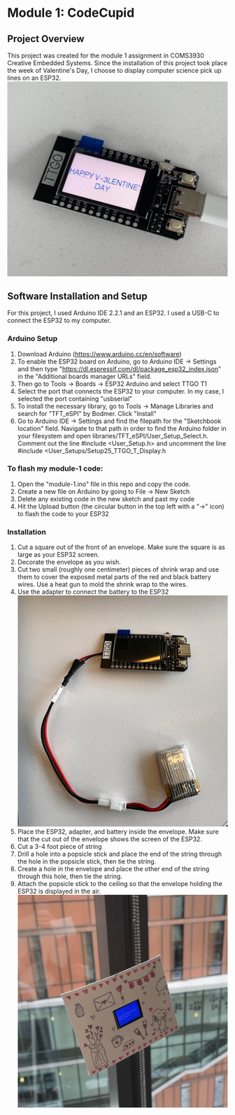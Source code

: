 # Module 1: CodeCupid

## Project Overview
This project was created for the module 1 assignment in COMS3930 Creative 
Embedded Systems. Since the installation of this project took place the week of
Valentine's Day, I choose to display computer science pick up lines on an 
ESP32.
![alt text](result.jpeg)

## Software Installation and Setup
For this project, I used Arduino IDE 2.2.1 and an ESP32. I used a USB-C to
connect the ESP32 to my computer.
### Arduino Setup
1. Download Arduino (https://www.arduino.cc/en/software)
2. To enable the ESP32 board on Arduino, go to Arduino IDE -> 
Settings and then type "https://dl.espressif.com/dl/package_esp32_index.json"
in the "Additional boards manager URLs" field. 
3. Then go to Tools -> Boards -> ESP32 Arduino and select TTGO T1
4. Select the port that connects the ESP32 to your computer. In my case, I
selected the port containing "usbserial"
5. To install the necessary library, go to Tools -> Manage Libraries and 
search for "TFT_eSPI" by Bodmer. Click "Install"
6. Go to Arduino IDE -> Settings and find the filepath for the "Sketchbook 
location" field. Navigate to that path in order to find the Arduino folder
in your filesystem and open libraries/TFT_eSPI/User_Setup_Select.h. Comment out
the line #include <User_Setup.h> and uncomment the line #include <User_Setups/Setup25_TTGO_T_Display.h

### To flash my module-1 code:
1. Open the "module-1.ino" file in this repo and copy the code.
2. Create a new file on Arduino by going to File -> New Sketch
3. Delete any existing code in the new sketch and past my code
4. Hit the Upload button (the circular button in the top left with a "->" icon)
to flash the code to your ESP32

### Installation
1. Cut a square out of the front of an envelope. Make sure the square is as
large as your ESP32 screen.
2. Decorate the envelope as you wish.
3. Cut two small (roughly one centimeter) pieces of shrink wrap and use them to 
cover the exposed metal parts of the red and black battery wires. Use a heat
gun to mold the shrink wrap to the wires.
4. Use the adapter to connect the battery to the ESP32
![alt text](adapter.jpg)
5. Place the ESP32, adapter, and battery inside the envelope. Make sure that the
cut out of the envelope shows the screen of the ESP32.
6. Cut a 3-4 foot piece of string
6. Drill a hole into a popsicle stick and place the end of the string through 
the hole in the popsicle stick, then tie the string.
7. Create a hole in the envelope and place the other end of the string through
this hole, then tie the string.
8. Attach the popsicle stick to the ceiling so that the envelope holding the 
ESP32 is displayed in the air.
![alt text](result2.jpg)
